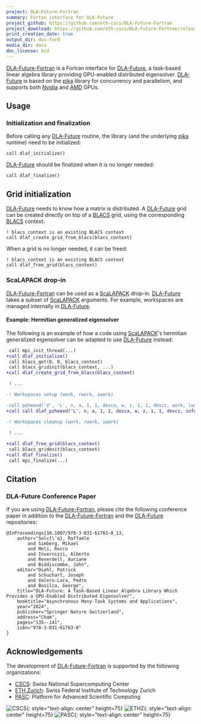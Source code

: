 ```yaml
---
project: DLA-Future-Fortran
summary: Fortan interface for DLA-Future
project_github: https://github.com/eth-cscs/DLA-Future-Fortran
project_download: https://github.com/eth-cscs/DLA-Future-Fortran/releases
print_creation_date: true
output_dir: doc-ford
media_dir: docs
doc_license: bsd
---
```


[DLA-Future-Fortran] is a Fortran interface for [DLA-Future], a task-based linear algebra library providing GPU-enabled distributed eigensolver. [DLA-Future] is based on the [pika] library for concurrency and parallelism, and supports both [Nvidia] and [AMD] GPUs.

## Usage

### Initialization and finalization

Before calling any [DLA-Future] routine, the library (and the underlying [pika] runtime) need to be initialized:

```Fortran
call dlaf_initialize()
```

[DLA-Future] should be finalized when it is no longer needed:

```Fortran
call dlaf_finalize()
```

## Grid initialization 

[DLA-Future] needs to know how a matrix is distributed. A [DLA-Future] grid can be created directly on top of a [BLACS] grid, using the corresponding [BLACS] context:

```Fortran
! blacs_context is an existing BLACS context
call dlaf_create_grid_from_blacs(blacs_context)
```

When a grid is no longer needed, it can be freed:

```Fortran
! blacs_context is an existing BLACS context
call dlaf_free_grid(blacs_context)
```

### ScaLAPACK drop-in

[DLA-Future-Fortran] can be used as a [ScaLAPACK] drop-in. [DLA-Future] takes a subset of [ScaLAPACK] arguments. For example, workspaces are managed internally in [DLA-Future].

#### Example: Hermitian generalized eigensolver

The following is an example of how a code using [ScaLAPACK]'s hermitian generalized eigensolver can be adapted to use [DLA-Future] instead:

```diff
 call mpi_init_thread(...)
+call dlaf_initialize()
 call blacs_get(0, 0, blacs_context)
 call blacs_gridinit(blacs_context, ...)
+call dlaf_create_grid_from_blacs(blacs_context)

 ! ...

-! Workspaces setup (work, rwork, iwork)

-call pzheevd('V', 'L', n, a, 1, 1, desca, w, z, 1, 1, descz, work, lwork, rwork, lrwork, iwork, liwork, info)
+call call dlaf_pzheevd('L', n, a, 1, 1, desca, w, z, 1, 1, descz, info)

-! Workspaces cleanup (work, rwork, iwork)
 
 ! ...

+call dlaf_free_grid(blacs_context)
 call blacs_gridexit(blacs_context)
+call dlaf_finalize()
 call mpi_finalize(...)
```

## Citation

### DLA-Future Conference Paper

If you are using [DLA-Future-Fortran], please cite the following conference paper in addition to the [DLA-Future-Fortran] and the [DLA-Future] repositories:

```
@InProceedings{10.1007/978-3-031-61763-8_13,
    author="Solc{\`a}, Raffaele
        and Simberg, Mikael
        and Meli, Rocco
        and Invernizzi, Alberto
        and Reverdell, Auriane
        and Biddiscombe, John",
    editor="Diehl, Patrick
        and Schuchart, Joseph
        and Valero-Lara, Pedro
        and Bosilca, George",
    title="DLA-Future: A Task-Based Linear Algebra Library Which Provides a GPU-Enabled Distributed Eigensolver",
    booktitle="Asynchronous Many-Task Systems and Applications",
    year="2024",
    publisher="Springer Nature Switzerland",
    address="Cham",
    pages="135--141",
    isbn="978-3-031-61763-8"
}
```

## Acknowledgements

The development of [DLA-Future-Fortran] is supported by the following organizations:

* [CSCS]: Swiss National Supercomputing Center
* [ETH Zurich]: Swiss Federal Institute of Technology Zurich
* [PASC]: Platform for Advanced Scientific Computing

![CSCS](|media|/images/logo-cscs.jpg){: style="text-align: center" height=75}
![ETHZ](|media|/images/logo-eth.svg){: style="text-align: center" height=75}
![PASC](|media|/images/logo-pasc.png){: style="text-align: center" height=75}

[AMD]: https://www.amd.com/en.html
[BLACS]: https://www.netlib.org/blacs/
[CSCS]: https://www.cscs.ch
[DLA-Future-Fortran]: https://github.com/eth-cscs/DLA-Future-Fortran
[DLA-Future]: https://github.com/eth-cscs/DLA-Future
[ETH Zurich]: https://ethz.ch/en.html
[Nvidia]: https://www.nvidia.com/en-us/
[PASC]: https://www.pasc-ch.org/
[pika]: https://github.com/pika-org/pika
[ScaLAPACK]: https://www.netlib.org/scalapack/
